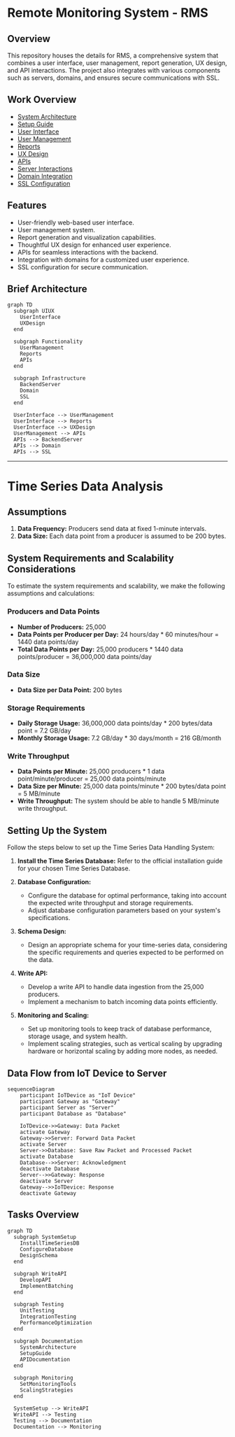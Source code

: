 # Remote Monitoring System - RMS

## Overview

This repository houses the details for RMS, a comprehensive system that combines a user interface, user management, report generation, UX design, and API interactions. The project also integrates with various components such as servers, domains, and ensures secure communications with SSL.

## Work Overview

- [System Architecture](#system-architecture)
- [Setup Guide](#setup-guide)
- [User Interface](#user-interface)
- [User Management](#user-management)
- [Reports](#reports)
- [UX Design](#ux-design)
- [APIs](#apis)
- [Server Interactions](#Server-interactions)
- [Domain Integration](#domain-integration)
- [SSL Configuration](#ssl-configuration)

## Features

- User-friendly web-based user interface.
- User management system.
- Report generation and visualization capabilities.
- Thoughtful UX design for enhanced user experience.
- APIs for seamless interactions with the backend.
- Integration with domains for a customized user experience.
- SSL configuration for secure communication.

## Brief Architecture

```mermaid
graph TD
  subgraph UIUX
    UserInterface
    UXDesign
  end

  subgraph Functionality
    UserManagement
    Reports
    APIs
  end

  subgraph Infrastructure
    BackendServer
    Domain
    SSL
  end

  UserInterface --> UserManagement
  UserInterface --> Reports
  UserInterface --> UXDesign
  UserManagement --> APIs
  APIs --> BackendServer
  APIs --> Domain
  APIs --> SSL
````


-----


# Time Series Data Analysis


## Assumptions

1. **Data Frequency:** Producers send data at fixed 1-minute intervals.
2. **Data Size:** Each data point from a producer is assumed to be 200 bytes.

## System Requirements and Scalability Considerations

To estimate the system requirements and scalability, we make the following assumptions and calculations:

### Producers and Data Points

- **Number of Producers:** 25,000
- **Data Points per Producer per Day:** 24 hours/day * 60 minutes/hour = 1440 data points/day
- **Total Data Points per Day:** 25,000 producers * 1440 data points/producer = 36,000,000 data points/day

### Data Size

- **Data Size per Data Point:** 200 bytes

### Storage Requirements

- **Daily Storage Usage:** 36,000,000 data points/day * 200 bytes/data point = 7.2 GB/day
- **Monthly Storage Usage:** 7.2 GB/day * 30 days/month = 216 GB/month

### Write Throughput

- **Data Points per Minute:** 25,000 producers * 1 data point/minute/producer = 25,000 data points/minute
- **Data Size per Minute:** 25,000 data points/minute * 200 bytes/data point = 5 MB/minute
- **Write Throughput:** The system should be able to handle 5 MB/minute write throughput.

## Setting Up the System

Follow the steps below to set up the Time Series Data Handling System:

1. **Install the Time Series Database:** Refer to the official installation guide for your chosen Time Series Database.

2. **Database Configuration:**
   - Configure the database for optimal performance, taking into account the expected write throughput and storage requirements.
   - Adjust database configuration parameters based on your system's specifications.

3. **Schema Design:**
   - Design an appropriate schema for your time-series data, considering the specific requirements and queries expected to be performed on the data.

4. **Write API:**
   - Develop a write API to handle data ingestion from the 25,000 producers.
   - Implement a mechanism to batch incoming data points efficiently.

5. **Monitoring and Scaling:**
   - Set up monitoring tools to keep track of database performance, storage usage, and system health.
   - Implement scaling strategies, such as vertical scaling by upgrading hardware or horizontal scaling by adding more nodes, as needed.


## Data Flow from IoT Device to Server


```mermaid
sequenceDiagram
    participant IoTDevice as "IoT Device"
    participant Gateway as "Gateway"
    participant Server as "Server"
    participant Database as "Database"

    IoTDevice->>Gateway: Data Packet
    activate Gateway
    Gateway->>Server: Forward Data Packet
    activate Server
    Server->>Database: Save Raw Packet and Processed Packet
    activate Database
    Database-->>Server: Acknowledgment
    deactivate Database
    Server-->>Gateway: Response
    deactivate Server
    Gateway-->>IoTDevice: Response
    deactivate Gateway

```


## Tasks Overview

```mermaid
graph TD
  subgraph SystemSetup
    InstallTimeSeriesDB
    ConfigureDatabase
    DesignSchema
  end

  subgraph WriteAPI
    DevelopAPI
    ImplementBatching
  end

  subgraph Testing
    UnitTesting
    IntegrationTesting
    PerformanceOptimization
  end

  subgraph Documentation
    SystemArchitecture
    SetupGuide
    APIDocumentation
  end

  subgraph Monitoring
    SetMonitoringTools
    ScalingStrategies
  end

  SystemSetup --> WriteAPI
  WriteAPI --> Testing
  Testing --> Documentation
  Documentation --> Monitoring

````
